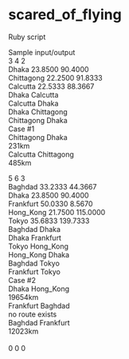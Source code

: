 # scared_of_flying
Ruby script

Sample input/output
<br />
3 4 2
<br />
Dhaka 23.8500 90.4000
 <br />
Chittagong 22.2500 91.8333
 <br />
Calcutta 22.5333 88.3667 
 <br />
Dhaka Calcutta
 <br />
Calcutta Dhaka
 <br />
Dhaka Chittagong
 <br />
Chittagong Dhaka
 <br />
Case #1
 <br />
Chittagong Dhaka
 <br />
231km
 <br />
Calcutta Chittagong
 <br />
485km

5 6 3
 <br />
Baghdad 33.2333 44.3667
 <br />
Dhaka 23.8500 90.4000
 <br />
Frankfurt 50.0330 8.5670
 <br />
Hong_Kong 21.7500 115.0000
 <br />
Tokyo 35.6833 139.7333 
 <br />
Baghdad Dhaka
 <br />
Dhaka Frankfurt
 <br />
Tokyo Hong_Kong
 <br />
Hong_Kong Dhaka
 <br />
Baghdad Tokyo 
 <br />
Frankfurt Tokyo
 <br />
Case #2
 <br />
Dhaka Hong_Kong
 <br />
19654km
 <br />
Frankfurt Baghdad
 <br />
no route exists
 <br />
Baghdad Frankfurt
 <br />
12023km
<br/>
<br/>
0 0 0


